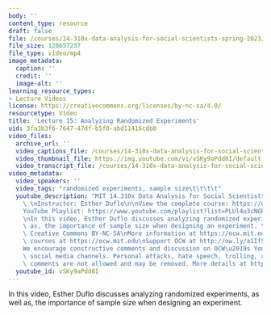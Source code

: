 ```yaml
---
body: ''
content_type: resource
draft: false
file: /courses/14-310x-data-analysis-for-social-scientists-spring-2023/14310x-lecture-15_360p_16_9.mp4
file_size: 128657237
file_type: video/mp4
image_metadata:
  caption: ''
  credit: ''
  image-alt: ''
learning_resource_types:
- Lecture Videos
license: https://creativecommons.org/licenses/by-nc-sa/4.0/
resourcetype: Video
title: 'Lecture 15: Analyzing Randomized Experiments'
uid: 3fa3b3f6-7647-47df-b5f0-abd11416cdb0
video_files:
  archive_url: ''
  video_captions_file: /courses/14-310x-data-analysis-for-social-scientists-spring-2023/1dQJMq_v5P-CU1UDnu_3IgZ5W1i7zyZUU_transcript.webvtt
  video_thumbnail_file: https://img.youtube.com/vi/vSKy9aPdd8I/default.jpg
  video_transcript_file: /courses/14-310x-data-analysis-for-social-scientists-spring-2023/1dQJMq_v5P-CU1UDnu_3IgZ5W1i7zyZUU_transcript.pdf
video_metadata:
  video_speakers: ''
  video_tags: "randomized experiments, sample size\t\t\t\t"
  youtube_description: "MIT 14.310x Data Analysis for Social Scientists, Spring 2023\
    \ \nInstructor: Esther Duflo\n\nView the complete course: https://ocw.mit.edu/courses/14-310x-data-analysis-for-social-scientists-spring-2023\n\
    YouTube Playlist: https://www.youtube.com/playlist?list=PLUl4u3cNGP61ATaGTFcSp7bhogloD2wHP\n\
    \nIn this video, Esther Duflo discusses analyzing randomized experiments, as well\
    \ as, the importance of sample size when designing an experiment. \n\nLicense:\
    \ Creative Commons BY-NC-SA\nMore information at https://ocw.mit.edu/terms\nMore\
    \ courses at https://ocw.mit.edu\nSupport OCW at http://ow.ly/a1If50zVRlQ\n\n\
    We encourage constructive comments and discussion on OCW\u2019s YouTube and other\
    \ social media channels. Personal attacks, hate speech, trolling, and inappropriate\
    \ comments are not allowed and may be removed. More details at https://ocw.mit.edu/comments."
  youtube_id: vSKy9aPdd8I
---
```

In this video, Esther Duflo discusses analyzing randomized experiments, as well as, the importance of sample size when designing an experiment.